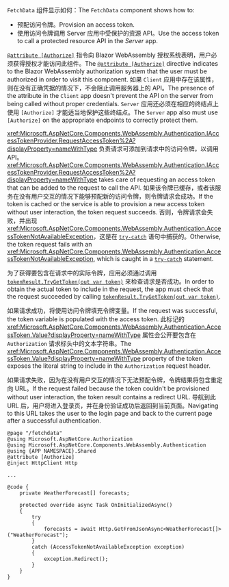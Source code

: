 <span data-ttu-id="731fd-101">`FetchData` 组件显示如何：</span><span class="sxs-lookup"><span data-stu-id="731fd-101">The `FetchData` component shows how to:</span></span>

* <span data-ttu-id="731fd-102">预配访问令牌。</span><span class="sxs-lookup"><span data-stu-id="731fd-102">Provision an access token.</span></span>
* <span data-ttu-id="731fd-103">使用访问令牌调用 Server 应用中受保护的资源 API。</span><span class="sxs-lookup"><span data-stu-id="731fd-103">Use the access token to call a protected resource API in the *Server* app.</span></span>

<span data-ttu-id="731fd-104">[`@attribute [Authorize]`](xref:mvc/views/razor#attribute) 指令向 Blazor WebAssembly 授权系统表明，用户必须获得授权才能访问此组件。</span><span class="sxs-lookup"><span data-stu-id="731fd-104">The [`@attribute [Authorize]`](xref:mvc/views/razor#attribute) directive indicates to the Blazor WebAssembly authorization system that the user must be authorized in order to visit this component.</span></span> <span data-ttu-id="731fd-105">如果 `Client` 应用中存在该属性，则在没有正确凭据的情况下，不会阻止调用服务器上的 API。</span><span class="sxs-lookup"><span data-stu-id="731fd-105">The presence of the attribute in the `Client` app doesn't prevent the API on the server from being called without proper credentials.</span></span> <span data-ttu-id="731fd-106">`Server` 应用还必须在相应的终结点上使用 `[Authorize]` 才能适当地保护这些终结点。</span><span class="sxs-lookup"><span data-stu-id="731fd-106">The `Server` app also must use `[Authorize]` on the appropriate endpoints to correctly protect them.</span></span>

<span data-ttu-id="731fd-107"><xref:Microsoft.AspNetCore.Components.WebAssembly.Authentication.IAccessTokenProvider.RequestAccessToken%2A?displayProperty=nameWithType> 负责请求可添加到请求中的访问令牌，以调用 API。</span><span class="sxs-lookup"><span data-stu-id="731fd-107"><xref:Microsoft.AspNetCore.Components.WebAssembly.Authentication.IAccessTokenProvider.RequestAccessToken%2A?displayProperty=nameWithType> takes care of requesting an access token that can be added to the request to call the API.</span></span> <span data-ttu-id="731fd-108">如果该令牌已缓存，或者该服务在没有用户交互的情况下能够预配新的访问令牌，则令牌请求会成功。</span><span class="sxs-lookup"><span data-stu-id="731fd-108">If the token is cached or the service is able to provision a new access token without user interaction, the token request succeeds.</span></span> <span data-ttu-id="731fd-109">否则，令牌请求会失败，并出现 <xref:Microsoft.AspNetCore.Components.WebAssembly.Authentication.AccessTokenNotAvailableException>，这是在 [`try-catch`](/dotnet/csharp/language-reference/keywords/try-catch) 语句中捕获的。</span><span class="sxs-lookup"><span data-stu-id="731fd-109">Otherwise, the token request fails with an <xref:Microsoft.AspNetCore.Components.WebAssembly.Authentication.AccessTokenNotAvailableException>, which is caught in a [`try-catch`](/dotnet/csharp/language-reference/keywords/try-catch) statement.</span></span>

<span data-ttu-id="731fd-110">为了获得要包含在请求中的实际令牌，应用必须通过调用 [`tokenResult.TryGetToken(out var token)`](xref:Microsoft.AspNetCore.Components.WebAssembly.Authentication.AccessTokenResult.TryGetToken%2A) 来检查请求是否成功。</span><span class="sxs-lookup"><span data-stu-id="731fd-110">In order to obtain the actual token to include in the request, the app must check that the request succeeded by calling [`tokenResult.TryGetToken(out var token)`](xref:Microsoft.AspNetCore.Components.WebAssembly.Authentication.AccessTokenResult.TryGetToken%2A).</span></span>

<span data-ttu-id="731fd-111">如果请求成功，将使用访问令牌填充令牌变量。</span><span class="sxs-lookup"><span data-stu-id="731fd-111">If the request was successful, the token variable is populated with the access token.</span></span> <span data-ttu-id="731fd-112">此标记的 <xref:Microsoft.AspNetCore.Components.WebAssembly.Authentication.AccessToken.Value?displayProperty=nameWithType> 属性会公开要包含在 `Authorization` 请求标头中的文本字符串。</span><span class="sxs-lookup"><span data-stu-id="731fd-112">The <xref:Microsoft.AspNetCore.Components.WebAssembly.Authentication.AccessToken.Value?displayProperty=nameWithType> property of the token exposes the literal string to include in the `Authorization` request header.</span></span>

<span data-ttu-id="731fd-113">如果请求失败，因为在没有用户交互的情况下无法预配令牌，令牌结果将包含重定向 URL。</span><span class="sxs-lookup"><span data-stu-id="731fd-113">If the request failed because the token couldn't be provisioned without user interaction, the token result contains a redirect URL.</span></span> <span data-ttu-id="731fd-114">导航到此 URL 后，用户将进入登录页，并在身份验证成功后返回到当前页面。</span><span class="sxs-lookup"><span data-stu-id="731fd-114">Navigating to this URL takes the user to the login page and back to the current page after a successful authentication.</span></span>

```razor
@page "/fetchdata"
@using Microsoft.AspNetCore.Authorization
@using Microsoft.AspNetCore.Components.WebAssembly.Authentication
@using {APP NAMESPACE}.Shared
@attribute [Authorize]
@inject HttpClient Http

...

@code {
    private WeatherForecast[] forecasts;

    protected override async Task OnInitializedAsync()
    {
        try
        {
            forecasts = await Http.GetFromJsonAsync<WeatherForecast[]>("WeatherForecast");
        }
        catch (AccessTokenNotAvailableException exception)
        {
            exception.Redirect();
        }
    }
}
```
